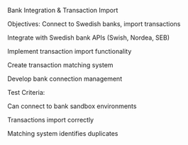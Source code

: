 Bank Integration & Transaction Import  

Objectives: Connect to Swedish banks, import transactions

Integrate with Swedish bank APIs (Swish, Nordea, SEB)

Implement transaction import functionality

Create transaction matching system

Develop bank connection management

Test Criteria:

Can connect to bank sandbox environments

Transactions import correctly

Matching system identifies duplicates